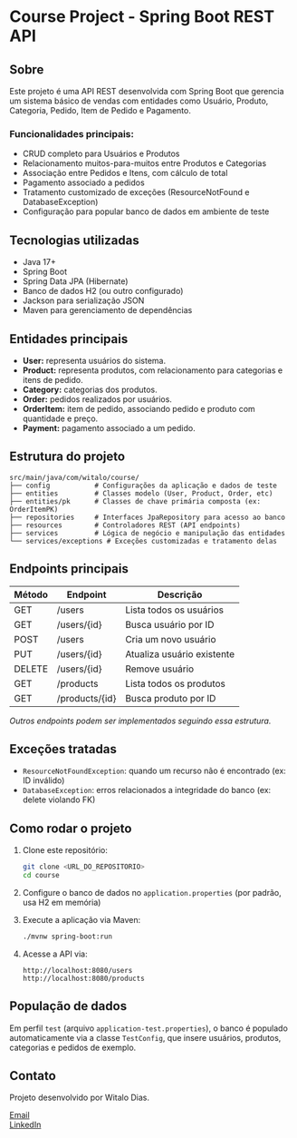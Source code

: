 
# Course Project - Spring Boot REST API

## Sobre

Este projeto é uma API REST desenvolvida com Spring Boot que gerencia um sistema básico de vendas com entidades como Usuário, Produto, Categoria, Pedido, Item de Pedido e Pagamento.

### Funcionalidades principais:

- CRUD completo para Usuários e Produtos
- Relacionamento muitos-para-muitos entre Produtos e Categorias
- Associação entre Pedidos e Itens, com cálculo de total
- Pagamento associado a pedidos
- Tratamento customizado de exceções (ResourceNotFound e DatabaseException)
- Configuração para popular banco de dados em ambiente de teste

## Tecnologias utilizadas

- Java 17+
- Spring Boot
- Spring Data JPA (Hibernate)
- Banco de dados H2 (ou outro configurado)
- Jackson para serialização JSON
- Maven para gerenciamento de dependências

## Entidades principais

- **User:** representa usuários do sistema.
- **Product:** representa produtos, com relacionamento para categorias e itens de pedido.
- **Category:** categorias dos produtos.
- **Order:** pedidos realizados por usuários.
- **OrderItem:** item de pedido, associando pedido e produto com quantidade e preço.
- **Payment:** pagamento associado a um pedido.

## Estrutura do projeto

```
src/main/java/com/witalo/course/
├── config           # Configurações da aplicação e dados de teste
├── entities         # Classes modelo (User, Product, Order, etc)
├── entities/pk      # Classes de chave primária composta (ex: OrderItemPK)
├── repositories     # Interfaces JpaRepository para acesso ao banco
├── resources        # Controladores REST (API endpoints)
├── services         # Lógica de negócio e manipulação das entidades
└── services/exceptions # Exceções customizadas e tratamento delas
```

## Endpoints principais

| Método | Endpoint         | Descrição                  |
|--------|------------------|----------------------------|
| GET    | /users           | Lista todos os usuários     |
| GET    | /users/{id}      | Busca usuário por ID        |
| POST   | /users           | Cria um novo usuário        |
| PUT    | /users/{id}      | Atualiza usuário existente  |
| DELETE | /users/{id}      | Remove usuário              |
| GET    | /products        | Lista todos os produtos     |
| GET    | /products/{id}   | Busca produto por ID        |

*Outros endpoints podem ser implementados seguindo essa estrutura.*

## Exceções tratadas

- `ResourceNotFoundException`: quando um recurso não é encontrado (ex: ID inválido)
- `DatabaseException`: erros relacionados a integridade do banco (ex: delete violando FK)

## Como rodar o projeto

1. Clone este repositório:
   ```bash
   git clone <URL_DO_REPOSITORIO>
   cd course
   ```

2. Configure o banco de dados no `application.properties` (por padrão, usa H2 em memória)

3. Execute a aplicação via Maven:
   ```bash
   ./mvnw spring-boot:run
   ```

4. Acesse a API via:
   ```
   http://localhost:8080/users
   http://localhost:8080/products
   ```

## População de dados

Em perfil `test` (arquivo `application-test.properties`), o banco é populado automaticamente via a classe `TestConfig`, que insere usuários, produtos, categorias e pedidos de exemplo.

## Contato

Projeto desenvolvido por Witalo Dias.

[Email](mailto:witalodias1@gmail.com)<br>
[LinkedIn](https://www.linkedin.com/in/witalo-dias-775a59289/)


